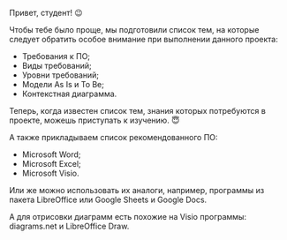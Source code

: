 Привет, студент! 😉

Чтобы тебе было проще, мы подготовили список тем, на которые следует обратить особое внимание при выполнении данного проекта:
- Требования к ПО;
- Виды требований;
- Уровни требований;
- Модели As Is и To Be;
- Контекстная диаграмма.

Теперь, когда известен список тем, знания которых потребуются в проекте, можешь приступать к изучению. 😇

А также прикладываем список рекомендованного ПО:
- Microsoft Word;
- Microsoft Excel;
- Microsoft Visio.

Или же можно использовать их аналоги, например, программы из пакета LibreOffice или Google Sheets и Google Docs.

А для отрисовки диаграмм есть похожие на Visio программы: diagrams.net и LibreOffice Draw.
